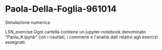 # Paola-Della-Foglia-961014
Simulazione numerica

LSN_exercise
Ogni cartella contiene un jupyter-notebook denominato "Paola_#.ipynb" con i risultati, i commenti e l'analisi dati relativi agli esercizi assegnati.
